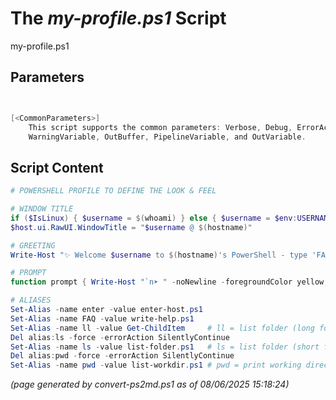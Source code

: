 The *my-profile.ps1* Script
===========================

my-profile.ps1 


Parameters
----------
```powershell


[<CommonParameters>]
    This script supports the common parameters: Verbose, Debug, ErrorAction, ErrorVariable, WarningAction, 
    WarningVariable, OutBuffer, PipelineVariable, and OutVariable.
```

Script Content
--------------
```powershell
# POWERSHELL PROFILE TO DEFINE THE LOOK & FEEL

# WINDOW TITLE
if ($IsLinux) { $username = $(whoami) } else { $username = $env:USERNAME }
$host.ui.RawUI.WindowTitle = "$username @ $(hostname)"

# GREETING
Write-Host "✨ Welcome $username to $(hostname)'s PowerShell - type 'FAQ' for help." -foregroundColor green

# PROMPT
function prompt { Write-Host "`n➤ " -noNewline -foregroundColor yellow; return " " }

# ALIASES
Set-Alias -name enter -value enter-host.ps1
Set-Alias -name FAQ -value write-help.ps1
Set-Alias -name ll -value Get-ChildItem		# ll = list folder (long format)
Del alias:ls -force -errorAction SilentlyContinue 
Set-Alias -name ls -value list-folder.ps1	# ls = list folder (short format)
Del alias:pwd -force -errorAction SilentlyContinue
Set-Alias -name pwd -value list-workdir.ps1	# pwd = print working directory
```

*(page generated by convert-ps2md.ps1 as of 08/06/2025 15:18:24)*
